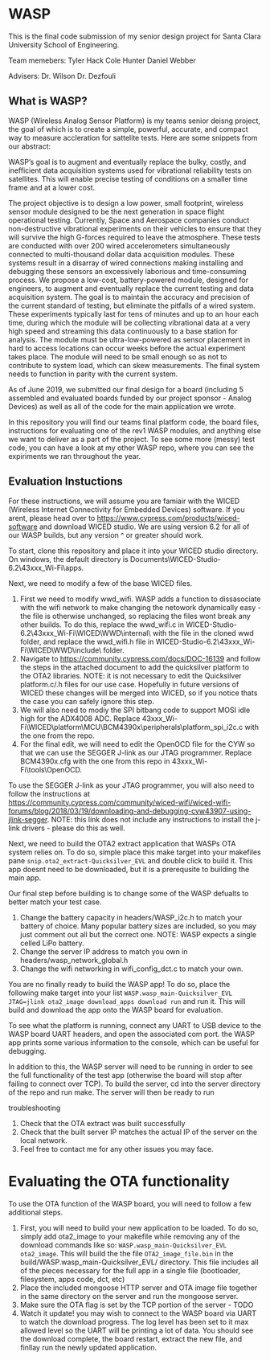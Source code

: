 # WASP

This is the final code submission of my senior design project for Santa Clara University School of Engineering. 

Team memebers:
Tyler Hack
Cole Hunter
Daniel Webber

Advisers:
Dr. Wilson
Dr. Dezfouli

## What is WASP?

WASP (Wireless Analog Sensor Platform) is my teams senior deisng project, the goal of which is to create a simple, powerful, accurate, and compact way to measure accleration for sattelite tests. Here are some snippets from our abstract:

WASP’s goal is to augment and eventually replace the bulky, costly, and inefficient data acquisition systems used for vibrational reliability tests on satellites. This will enable precise testing of conditions on a smaller time frame and at a lower cost.

The project objective is to design a low power, small footprint, wireless sensor module designed to be the next generation in space flight operational testing. Currently, Space and Aerospace companies conduct non-destructive vibrational experiments on their vehicles to ensure that they will survive the high G-forces required to leave the atmosphere. These tests are conducted with over 200 wired accelerometers simultaneously connected to multi-thousand dollar data acquisition modules. These systems result in a disarray of wired connections making installing and debugging these sensors an excessively laborious and time-consuming process. We propose a low-cost, battery-powered module, designed for engineers, to augment and eventually replace the current testing and data acquisition system. The goal is to maintain the accuracy and precision of the current standard of testing, but eliminate the pitfalls of a wired system. These experiments typically last for tens of minutes and up to an hour each time, during which the module will be collecting vibrational data at a very high speed and streaming this data continuously to a base station for analysis. The module must be ultra-low-powered as sensor placement in hard to access locations can occur weeks before the actual experiment takes place. The module will need to be small enough so as not to contribute to system load, which can skew measurements. The final system needs to function in parity with the current system.

As of June 2019, we submitted our final design for a board (including 5 assembled and evaluated boards funded by our project sponsor - Analog Devices) as well as all of the code for the main application we wrote.

In this repository you will find our teams final platform code, the board files, instructions for evaluating one of the rev1 WASP modules, and anything else we want to deliver as a part of the project. To see some more (messy) test code, you can have a look at my other WASP repo, where you can see the expiriments we ran throughout the year.  

## Evaluation Instuctions

For these instructions, we will assume you are famiair with the WICED (Wireless Internet Connectivity for Embedded Devices) software. If you arent, please head over to https://www.cypress.com/products/wiced-software and download WICED studio. We are using version 6.2 for all of our WASP builds, but any version ^ or greater should work.

To start, clone this repository and place it into your WICED studio directory. On windows, the default directory is Documents\WICED-Studio-6.2\43xxx_Wi-Fi\apps. 

Next, we need to modify a few of the base WICED files.
1. First we need to modify wwd_wifi. WASP adds a function to dissasociate with the wifi network to make changing the netowork dynamically easy - the file is otherwise unchanged, so replacing the files wont break any other builds. To do this, replace the wwd_wifi.c in WICED-Studio-6.2\43xxx_Wi-Fi\WICED\WWD\internal\ with the file in the cloned wwd folder, and replace the wwd_wifi.h file in WICED-Studio-6.2\43xxx_Wi-Fi\WICED\WWD\include\ folder.
2. Navigate to https://community.cypress.com/docs/DOC-16139 and follow the steps in the attached document to add the quicksilver platform to the OTA2 libraries. NOTE: it is not necessary to edit the Quicksilver platform.c/.h files for our use case. Hopefully in future versions of WICED these changes will be merged into WICED, so if you notice thats the case you can safely ignore this step. 
3. We will also need to modiy the SPI bitbang code to support MOSI idle high for the ADX4008 ADC. Replace 43xxx_Wi-Fi\WICED\platform\MCU\BCM4390x\peripherals\platform_spi_i2c.c with the one from the repo. 
4. For the final edit, we will need to edit the OpenOCD file for the CYW so that we can use the SEGGER J-link as our JTAG programmer. Replace BCM4390x.cfg with the one from this repo in 43xxx_Wi-Fi\tools\OpenOCD. 

To use the SEGGER J-link as your JTAG programmer, you will also need to follow the instructions at https://community.cypress.com/community/wiced-wifi/wiced-wifi-forums/blog/2018/03/19/downloading-and-debugging-cyw43907-using-jlink-segger. NOTE: this link does not include any instructions to install the j-link drivers - please do this as well.

Next, we need to build the OTA2 extract application that WASPs OTA system relies on. To do so, simple place this make target into your makefiles pane `snip.ota2_extract-Quicksilver_EVL` and double click to build it. This app doesnt need to be downloaded, but it is a prerequsite to building the main app.

Our final step before building is to change some of the WASP defualts to better match your test case.
1. Change the battery capacity in headers/WASP_i2c.h to match your battery of choice. Many popular battery sizes are included, so you may just comment out all but the correct one. NOTE: WASP expects a single celled LiPo battery.
2. Change the server IP address to match you own in headers/wasp_network_global.h
3. Change the wifi networking in wifi_config_dct.c to match your own.

You are no finally ready to build the WASP app! To do so, place the following make target into your list `WASP.wasp_main-Quicksilver_EVL JTAG=jlink ota2_image download_apps download run` and run it. This will build and download the app onto the WASP board for evaluation.

To see what the platform is running, connect any UART to USB device to the WASP board UART headers, and open the associated com port. the WASP app prints some various information to the console, which can be useful for debugging.

In addition to this, the WASP server will need to be running in order to see the full functionality of the test app (otherwise the board will stop after failing to connect over TCP). To build the server, cd into the server directory of the repo and run make. The server will then be ready to run 

troubleshooting
1. Check that the OTA extract was built successfully
2. Check that the built server IP matches the actual IP of the server on the local network. 
3. Feel free to contact me for any other issues you may face. 

# Evaluating the OTA functionality

To use the OTA function of the WASP board, you will need to follow a few additional steps.

1. First, you will need to build your new application to be loaded. To do so, simply add ota2_image to your makefile while removing any of the download commands like so: `WASP.wasp_main-Quicksilver_EVL ota2_image`. This will build the the file `OTA2_image_file.bin` in the build/WASP.wasp_main-Quicksilver_EVL/ directory. This file includes all of the pieces necessary for the full app in a single file (bootloader, filesystem, apps code, dct, etc)
2. Place the included mongoose HTTP server and OTA image file together in the same directory on the server and run the mongoose server.
3. Make sure the OTA flag is set by the TCP portion of the server - TODO
4. Watch it update! you may wish to connect to the WASP board via UART to watch the download progress. The log level has been set to it max allowed level so the UART will be printing a lot of data. You should see the download complete, the board restart, extract the new file, and finllay run the newly updated application.

